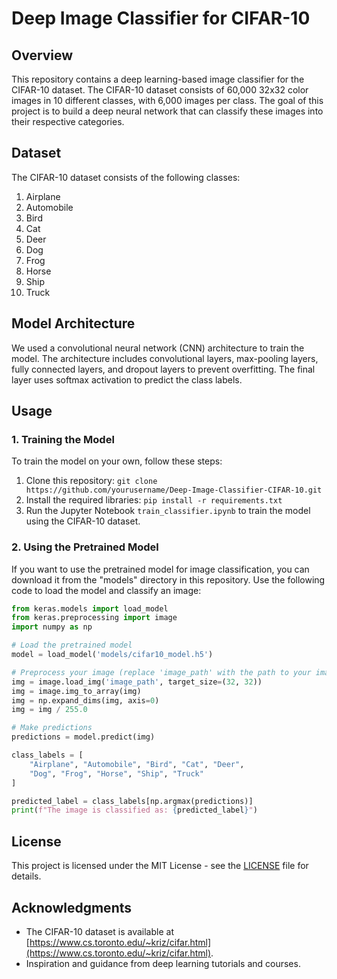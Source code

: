 # Deep Image Classifier for CIFAR-10
## Overview

This repository contains a deep learning-based image classifier for the CIFAR-10 dataset. The CIFAR-10 dataset consists of 60,000 32x32 color images in 10 different classes, with 6,000 images per class. The goal of this project is to build a deep neural network that can classify these images into their respective categories.

## Dataset

The CIFAR-10 dataset consists of the following classes:
1. Airplane
2. Automobile
3. Bird
4. Cat
5. Deer
6. Dog
7. Frog
8. Horse
9. Ship
10. Truck

## Model Architecture

We used a convolutional neural network (CNN) architecture to train the model. The architecture includes convolutional layers, max-pooling layers, fully connected layers, and dropout layers to prevent overfitting. The final layer uses softmax activation to predict the class labels.

## Usage

### 1. Training the Model

To train the model on your own, follow these steps:

1. Clone this repository: `git clone https://github.com/yourusername/Deep-Image-Classifier-CIFAR-10.git`
2. Install the required libraries: `pip install -r requirements.txt`
3. Run the Jupyter Notebook `train_classifier.ipynb` to train the model using the CIFAR-10 dataset.

### 2. Using the Pretrained Model

If you want to use the pretrained model for image classification, you can download it from the "models" directory in this repository. Use the following code to load the model and classify an image:

```python
from keras.models import load_model
from keras.preprocessing import image
import numpy as np

# Load the pretrained model
model = load_model('models/cifar10_model.h5')

# Preprocess your image (replace 'image_path' with the path to your image file)
img = image.load_img('image_path', target_size=(32, 32))
img = image.img_to_array(img)
img = np.expand_dims(img, axis=0)
img = img / 255.0

# Make predictions
predictions = model.predict(img)

class_labels = [
    "Airplane", "Automobile", "Bird", "Cat", "Deer",
    "Dog", "Frog", "Horse", "Ship", "Truck"
]

predicted_label = class_labels[np.argmax(predictions)]
print(f"The image is classified as: {predicted_label}")
```

## License

This project is licensed under the MIT License - see the [LICENSE](LICENSE) file for details.

## Acknowledgments

- The CIFAR-10 dataset is available at [https://www.cs.toronto.edu/~kriz/cifar.html](https://www.cs.toronto.edu/~kriz/cifar.html).
- Inspiration and guidance from deep learning tutorials and courses.

